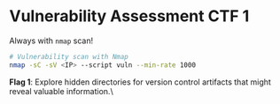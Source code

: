 # Vulnerability Assessment CTF 1
Always with `nmap` scan!
```bash
# Vulnerability scan with Nmap
nmap -sC -sV <IP> --script vuln --min-rate 1000
```
**Flag 1**: 
Explore hidden directories for version control artifacts that might reveal valuable information.\
